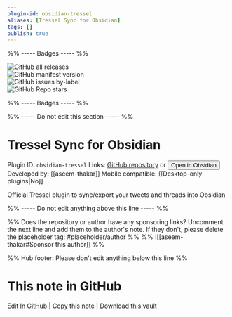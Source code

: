 ```yaml
---
plugin-id: obsidian-tressel
aliases: [Tressel Sync for Obsidian]
tags: []
publish: true
---
```


%% ----- Badges ----- %%

![GitHub all releases](https://img.shields.io/github/downloads/aseem-thakar/obsidian-tressel/total?color=573E7A&logo=github&style=for-the-badge)  
![GitHub manifest version](https://img.shields.io/github/manifest-json/v/aseem-thakar/obsidian-tressel?color=573E7A&logo=github&style=for-the-badge)  
![GitHub issues by-label](https://img.shields.io/github/issues/aseem-thakar/obsidian-tressel/help%20wanted?color=573E7A&logo=github&style=for-the-badge)  
![GitHub Repo stars](https://img.shields.io/github/stars/aseem-thakar/obsidian-tressel?color=573E7A&logo=github&style=for-the-badge)

%% ----- Badges ----- %%

%% ----- Do not edit this section ----- %%

# Tressel Sync for Obsidian

Plugin ID: `obsidian-tressel`
Links: [GitHub repository](https://github.com/aseem-thakar/obsidian-tressel) or [<button id=HH>Open in Obsidian</button>](obsidian://show-plugin?id=obsidian-tressel)
Developed by: [[aseem-thakar]]
Mobile compatible: [[Desktop-only plugins|No]]

Official Tressel plugin to sync/export your tweets and threads into Obsidian

%% ----- Do not edit anything above this line ----- %%

%% Does the repository or author have any sponsoring links? Uncomment the next line and add them to the author's note. If they don't, please delete the placeholder tag: #placeholder/author %%
%% ![[aseem-thakar#Sponsor this author]] %%

%% Hub footer: Please don't edit anything below this line %%

# This note in GitHub

<span class="git-footer">[Edit In GitHub](https://github.dev/obsidian-community/obsidian-hub/blob/main/02%20-%20Community%20Expansions/02.05%20All%20Community%20Expansions/Plugins/obsidian-tressel.md "git-hub-edit-note") | [Copy this note](https://raw.githubusercontent.com/obsidian-community/obsidian-hub/main/02%20-%20Community%20Expansions/02.05%20All%20Community%20Expansions/Plugins/obsidian-tressel.md "git-hub-copy-note") | [Download this vault](https://github.com/obsidian-community/obsidian-hub/archive/refs/heads/main.zip "git-hub-download-vault") </span>
